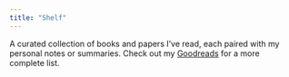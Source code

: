 ```yaml
---
title: "Shelf"
---
```


A curated collection of books and papers I’ve read, each paired with my personal notes or summaries. Check out my [Goodreads](https://www.goodreads.com/user/show/120348566-nilesh-d) for a more complete list.
